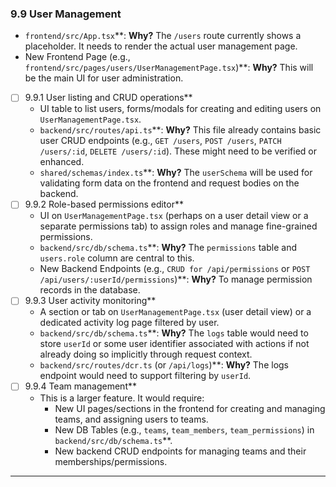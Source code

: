 ### 9.9 User Management

- `frontend/src/App.tsx`**: **Why?** The `/users` route currently shows a placeholder. It needs to render the actual user management page.
- New Frontend Page (e.g., `frontend/src/pages/users/UserManagementPage.tsx`)**: **Why?** This will be the main UI for user administration.
- [ ] 9.9.1 User listing and CRUD operations**
    *   UI table to list users, forms/modals for creating and editing users on `UserManagementPage.tsx`.
    - `backend/src/routes/api.ts`**: **Why?** This file already contains basic user CRUD endpoints (e.g., `GET /users`, `POST /users`, `PATCH /users/:id`, `DELETE /users/:id`). These might need to be verified or enhanced.
    - `shared/schemas/index.ts`**: **Why?** The `userSchema` will be used for validating form data on the frontend and request bodies on the backend.
- [ ] 9.9.2 Role-based permissions editor**
    *   UI on `UserManagementPage.tsx` (perhaps on a user detail view or a separate permissions tab) to assign roles and manage fine-grained permissions.
    - `backend/src/db/schema.ts`**: **Why?** The `permissions` table and `users.role` column are central to this.
    - New Backend Endpoints (e.g., `CRUD for /api/permissions` or `POST /api/users/:userId/permissions`)**: **Why?** To manage permission records in the database.
- [ ] 9.9.3 User activity monitoring**
    *   A section or tab on `UserManagementPage.tsx` (user detail view) or a dedicated activity log page filtered by user.
    - `backend/src/db/schema.ts`**: **Why?** The `logs` table would need to store `userId` or some user identifier associated with actions if not already doing so implicitly through request context.
    - `backend/src/routes/dcr.ts` (or `/api/logs`)**: **Why?** The logs endpoint would need to support filtering by `userId`.
- [ ] 9.9.4 Team management**
    *   This is a larger feature. It would require:
        *   New UI pages/sections in the frontend for creating and managing teams, and assigning users to teams.
        - New DB Tables (e.g., `teams`, `team_members`, `team_permissions`) in `backend/src/db/schema.ts`**.
        *   New backend CRUD endpoints for managing teams and their memberships/permissions.

---

